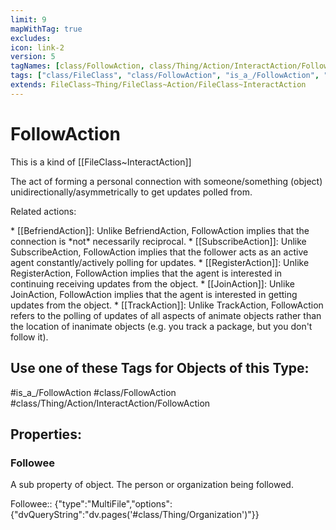 ```yaml
---
limit: 9
mapWithTag: true
excludes:
icon: link-2
version: 5
tagNames: [class/FollowAction, class/Thing/Action/InteractAction/FollowAction, is_a_/FollowAction, schema-org/FollowAction]
tags: ["class/FileClass", "class/FollowAction", "is_a_/FollowAction", "class/Thing/Action/InteractAction/FollowAction"]
extends: FileClass~Thing/FileClass~Action/FileClass~InteractAction
---
```


# FollowAction
This is a kind of [[FileClass~InteractAction]]

The act of forming a personal connection with someone/something (object) unidirectionally/asymmetrically to get updates polled from.

Related actions:

\* [[BefriendAction]]: Unlike BefriendAction, FollowAction implies that the connection is \*not\* necessarily reciprocal.
\* [[SubscribeAction]]: Unlike SubscribeAction, FollowAction implies that the follower acts as an active agent constantly/actively polling for updates.
\* [[RegisterAction]]: Unlike RegisterAction, FollowAction implies that the agent is interested in continuing receiving updates from the object.
\* [[JoinAction]]: Unlike JoinAction, FollowAction implies that the agent is interested in getting updates from the object.
\* [[TrackAction]]: Unlike TrackAction, FollowAction refers to the polling of updates of all aspects of animate objects rather than the location of inanimate objects (e.g. you track a package, but you don't follow it).


## Use one of these Tags for Objects of this Type:

#is_a_/FollowAction
#class/FollowAction
#class/Thing/Action/InteractAction/FollowAction

## Properties:

### Followee
A sub property of object. The person or organization being followed.

Followee:: {"type":"MultiFile","options":{"dvQueryString":"dv.pages('#class/Thing/Organization')"}}


